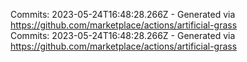Commits: 2023-05-24T16:48:28.266Z - Generated via https://github.com/marketplace/actions/artificial-grass
<br>
Commits: 2023-05-24T16:48:28.266Z - Generated via https://github.com/marketplace/actions/artificial-grass
<br>
